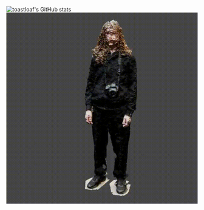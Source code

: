 ![toastloaf's GitHub stats](https://github-readme-stats.vercel.app/api?username=toastloaf&show_icons=true&theme=radical)
![](https://github.com/toastloaf/toastloaf/blob/main/julian.gif)
